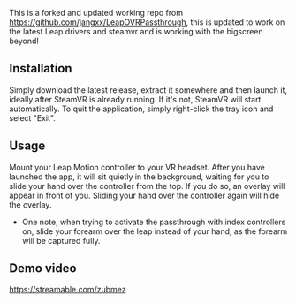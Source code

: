 
This is a forked and updated working repo from https://github.com/jangxx/LeapOVRPassthrough, this is updated to work on the latest Leap drivers and steamvr and is working with the bigscreen beyond!

## Installation

Simply download the latest release, extract it somewhere and then launch it, ideally after SteamVR is already running.
If it's not, SteamVR will start automatically.
To quit the application, simply right-click the tray icon and select "Exit".

## Usage

Mount your Leap Motion controller to your VR headset.
After you have launched the app, it will sit quietly in the background, waiting for you to slide your hand over the controller from the top.
If you do so, an overlay will appear in front of you.
Sliding your hand over the controller again will hide the overlay.
* One note, when trying to activate the passthrough with index controllers on, slide your forearm over the leap instead of your hand, as the forearm will be captured fully.

## Demo video

https://streamable.com/zubmez
